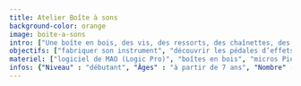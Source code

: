 ```yaml
---
title: Atelier Boîte à sons
background-color: orange
image: boite-a-sons
intro: ["Une boîte en bois, des vis, des ressorts, des chaînettes, des lames de métal, et quelques petits micros cachés sous le bois… En assemblant ces différents éléments, l’objectif pour chaque participant sera de construire une véritable machine à effets sonores, une boîte à musique un peu revisitée !"]
objectifs: ["fabriquer son instrument", "découvrir les pédales d’effets et leur utilisation", "apprendre à utiliser des micros Piezo", "composer une oeuvre musicale collective"]
materiel: ["logiciel de MAO (Logic Pro)", "boîtes en bois", "micros Piezo", "loop station", "pédales d’effets", "outils (tournevis, autres)", "quincaillerie (vis, chaînettes, lamelles de métal, etc…)", "enceintes de monitoring", "câblage"]
infos: {"Niveau" : "débutant", "Âges" : "à partir de 7 ans", "Nombre" : "à définir avec la structure", "Durée" : "à définir avec la structure"}
---
```

